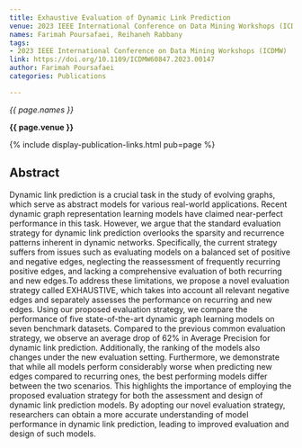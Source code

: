 ```yaml
---
title: Exhaustive Evaluation of Dynamic Link Prediction
venue: 2023 IEEE International Conference on Data Mining Workshops (ICDMW)
names: Farimah Poursafaei, Reihaneh Rabbany
tags:
- 2023 IEEE International Conference on Data Mining Workshops (ICDMW)
link: https://doi.org/10.1109/ICDMW60847.2023.00147
author: Farimah Poursafaei
categories: Publications

---
```


*{{ page.names }}*

**{{ page.venue }}**

{% include display-publication-links.html pub=page %}

## Abstract

Dynamic link prediction is a crucial task in the study of evolving graphs, which serve as abstract models for various real-world applications. Recent dynamic graph representation learning models have claimed near-perfect performance in this task. However, we argue that the standard evaluation strategy for dynamic link prediction overlooks the sparsity and recurrence patterns inherent in dynamic networks. Specifically, the current strategy suffers from issues such as evaluating models on a balanced set of positive and negative edges, neglecting the reassessment of frequently recurring positive edges, and lacking a comprehensive evaluation of both recurring and new edges.To address these limitations, we propose a novel evaluation strategy called EXHAUSTIVE, which takes into account all relevant negative edges and separately assesses the performance on recurring and new edges. Using our proposed evaluation strategy, we compare the performance of five state-of-the-art dynamic graph learning models on seven benchmark datasets. Compared to the previous common evaluation strategy, we observe an average drop of 62% in Average Precision for dynamic link prediction. Additionally, the ranking of the models also changes under the new evaluation setting. Furthermore, we demonstrate that while all models perform considerably worse when predicting new edges compared to recurring ones, the best performing models differ between the two scenarios. This highlights the importance of employing the proposed evaluation strategy for both the assessment and design of dynamic link prediction models. By adopting our novel evaluation strategy, researchers can obtain a more accurate understanding of model performance in dynamic link prediction, leading to improved evaluation and design of such models.
